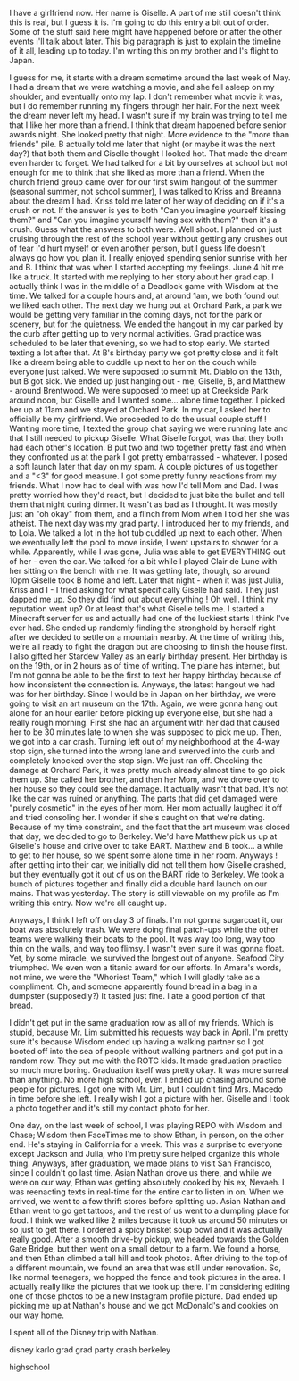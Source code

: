  I have a girlfriend now. Her name is Giselle. A part of me still doesn't think this is real, but I guess it is. I'm going to do this entry a bit out of order. Some of the stuff said here might have happened before or after the other events I'll talk about later. This big paragraph is just to explain the timeline of it all, leading up to today. I'm writing this on my brother and I's flight to Japan. 

I guess for me, it starts with a dream sometime around the last week of May. I had a dream that we were watching a movie, and she fell asleep on my shoulder, and eventually onto my lap. I don't remember what movie it was, but I do remember running my fingers through her hair. For the next week the dream never left my head. I wasn't sure if my brain was trying to tell me that I like her more than a friend. I think that dream happened before senior awards night. She looked pretty that night. More evidence to the "more than friends" pile. B actually told me later that night (or maybe it was the next day?) that both them and Giselle thought I looked hot. That made the dream even harder to forget. We had talked for a bit by ourselves at school but not enough for me to think that she liked as more than a friend. When the church friend group came over for our first swim hangout of the summer (seasonal summer, not school summer), I was talked to Kriss and Breanna about the dream I had. Kriss told me later of her way of deciding on if it's a crush or not. If the answer is yes to both "Can you imagine yourself kissing them?" and "Can you imagine yourself having sex with them?" then it's a crush. Guess what the answers to both were. Well shoot. I planned on just cruising through the rest of the school year without getting any crushes out of fear I'd hurt myself or even another person, but I guess life doesn't always go how you plan it. I really enjoyed spending senior sunrise with her and B. I think that was when I started accepting my feelings. June 4 hit me like a truck. It started with me replying to her story about her grad cap. I actually think I was in the middle of a Deadlock game with Wisdom at the time. We talked for a couple hours and, at around 1am, we both found out we liked each other. The next day we hung out at Orchard Park, a park we would be getting very familiar in the coming days, not for the park or scenery, but for the quietness. We ended the hangout in my car parked by the curb after getting up to very normal activities. Grad practice was scheduled to be later that evening, so we had to stop early. We started texting a lot after that. At B's birthday party we got pretty close and it felt like a dream being able to cuddle up next to her on the couch while everyone just talked. We were supposed to summit Mt. Diablo on the 13th, but B got sick. We ended up just hanging out - me, Giselle, B, and Matthew - around Brentwood. We were supposed to meet up at Creekside Park around noon, but Giselle and I wanted some... alone time together. I picked her up at 11am and we stayed at Orchard Park. In my car, I asked her to officially be my girlfriend. We proceeded to do the usual couple stuff ! Wanting more time, I texted the group chat saying we were running late and that I still needed to pickup Giselle. What Giselle forgot, was that they both had each other's location. B put two and two together pretty fast and when they confronted us at the park I got pretty embarrassed - whatever. I posed a soft launch later that day on my spam. A couple pictures of us together and a "<3" for good measure. I got some pretty funny reactions from my friends. What I now had to deal with was how I'd tell Mom and Dad. I was pretty worried how they'd react, but I decided to just bite the bullet and tell them that night during dinner. It wasn't as bad as I thought. It was mostly just an "oh okay" from them, and a flinch from Mom when I told her she was atheist. The next day was my grad party. I introduced her to my friends, and to Lola. We talked a lot in the hot tub cuddled up next to each other. When we eventually left the pool to move inside, I went upstairs to shower for a while. Apparently, while I was gone, Julia was able to get EVERYTHING out of her - even the car. We talked for a bit while I played Clair de Lune with her sitting on the bench with me. It was getting late, though, so around 10pm Giselle took B home and left. Later that night - when it was just Julia, Kriss and I - I tried asking for what specifically Giselle had said. They just dapped me up. So they did find out about everything ! Oh well. I think my reputation went up? Or at least that's what Giselle tells me. I started a Minecraft server for us and actually had one of the luckiest starts I think I've ever had. She ended up randomly finding the stronghold by herself right after we decided to settle on a mountain nearby. At the time of writing this, we're all ready to fight the dragon but are choosing to finish the house first. I also gifted her Stardew Valley as an early birthday present. Her birthday is on the 19th, or in 2 hours as of time of writing. The plane has internet, but I'm not gonna be able to be the first to text her happy birthday because of how inconsistent the connection is. Anyways, the latest hangout we had was for her birthday. Since I would be in Japan on her birthday, we were going to visit an art museum on the 17th. Again, we were gonna hang out alone for an hour earlier before picking up everyone else, but she had a really rough morning. First she had an argument with her dad that caused her to be 30 minutes late to when she was supposed to pick me up. Then, we got into a car crash. Turning left out of my neighborhood at the 4-way stop sign, she turned into the wrong lane and swerved into the curb and completely knocked over the stop sign. We just ran off. Checking the damage at Orchard Park, it was pretty much already almost time to go pick them up. She called her brother, and then her Mom, and we drove over to her house so they could see the damage. It actually wasn't that bad. It's not like the car was ruined or anything. The parts that did get damaged were "purely cosmetic" in the eyes of her mom. Her mom actually laughed it off and tried consoling her. I wonder if she's caught on that we're dating. Because of my time constraint, and the fact that the art museum was closed that day, we decided to go to Berkeley. We'd have Matthew pick us up at Giselle's house and drive over to take BART. Matthew and B took... a while to get to her house, so we spent some alone time in her room. Anyways ! after getting into their car, we initially did not tell them how Giselle crashed, but they eventually got it out of us on the BART ride to Berkeley. We took a bunch of pictures together and finally did a double hard launch on our mains. That was yesterday. The story is still viewable on my profile as I'm writing this entry. Now we're all caught up.

Anyways, I think I left off on day 3 of finals. I'm not gonna sugarcoat it, our boat was absolutely trash. We were doing final patch-ups while the other teams were walking their boats to the pool. It was way too long, way too thin on the walls, and way too flimsy. I wasn't even sure it was gonna float. Yet, by some miracle, we survived the longest out of anyone. Seafood City triumphed. We even won a titanic award for our efforts. In Amara's words, not mine, we were the "Whoriest Team," which I will gladly take as a compliment. Oh, and someone apparently found bread in a bag in a dumpster (supposedly?) It tasted just fine. I ate a good portion of that bread.

I didn't get put in the same graduation row as all of my friends. Which is stupid, because Mr. Lim submitted his requests way back in April. I'm pretty sure it's because Wisdom ended up having a walking partner so I got booted off into the sea of people without walking partners and got put in a random row. They put me with the ROTC kids. It made graduation practice so much more boring. Graduation itself was pretty okay. It was more surreal than anything. No more high school, ever. I ended up chasing around some people for pictures. I got one with Mr. Lim, but I couldn't find Mrs. Macedo in time before she left. I really wish I got a picture with her. Giselle and I took a photo together and it's still my contact photo for her.

One day, on the last week of school, I was playing REPO with Wisdom and Chase; Wisdom then FaceTimes me to show Ethan, in person, on the other end. He's staying in California for a week. This was a surprise to everyone except Jackson and Julia, who I'm pretty sure helped organize this whole thing. Anyways, after graduation, we made plans to visit San Francisco, since I couldn't go last time. Asian Nathan drove us there, and while we were on our way, Ethan was getting absolutely cooked by his ex, Nevaeh. I was reenacting texts in real-time for the entire car to listen in on. When we arrived, we went to a few thrift stores before splitting up. Asian Nathan and Ethan went to go get tattoos, and the rest of us went to a dumpling place for food. I think we walked like 2 miles because it took us around 50 minutes or so just to get there. I ordered a spicy brisket soup bowl and it was actually really good. After a smooth drive-by pickup, we headed towards the Golden Gate Bridge, but then went on a small detour to a farm. We found a horse, and then Ethan climbed a tall hill and took photos. After driving to the top of a different mountain, we found an area that was still under renovation. So, like normal teenagers, we hopped the fence and took pictures in the area. I actually really like the pictures that we took up there. I'm considering editing one of those photos to be a new Instagram profile picture. Dad ended up picking me up at Nathan's house and we got McDonald's and cookies on our way home. 

I spent all of the Disney trip with Nathan.

disney
karlo grad
grad party
crash berkeley

highschool